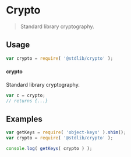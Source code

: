 # Crypto

> Standard library cryptography.


<section class="usage">

## Usage

``` javascript
var crypto = require( '@stdlib/crypto' );
```

#### crypto

Standard library cryptography.

``` javascript
var c = crypto;
// returns {...}
```

<!-- </usage> -->


<section class="examples">

## Examples

<!-- TODO: better examples -->

``` javascript
var getKeys = require( 'object-keys' ).shim();
var crypto = require( '@stdlib/crypto' );

console.log( getKeys( crypto ) );
```

<!-- </examples> -->


<section class="links">

<!-- </links> -->
